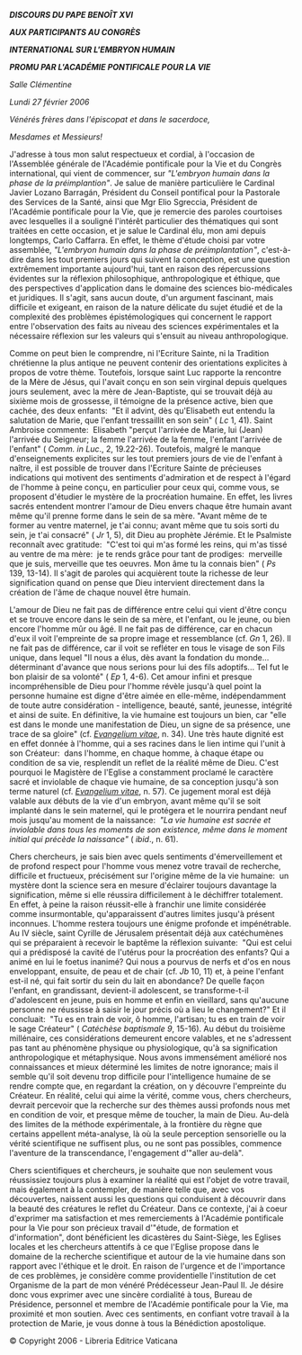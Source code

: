 ***DISCOURS DU PAPE BENOÎT XVI***

***AUX PARTICIPANTS AU CONGRÈS***

***INTERNATIONAL SUR L'EMBRYON HUMAIN***

***PROMU PAR L'ACADÉMIE PONTIFICALE POUR LA VIE***

*Salle Clémentine*

*Lundi 27 février 2006*

*Vénérés frères dans l'épiscopat et dans le sacerdoce,*

*Mesdames et Messieurs!*

J'adresse à tous mon salut respectueux et cordial, à l'occasion de l'Assemblée générale de l'Académie pontificale pour la Vie et du Congrès international, qui vient de commencer, sur *"L'embryon humain dans la phase de la préimplantion"*. Je salue de manière particulière le Cardinal Javier Lozano Barragán, Président du Conseil pontifical pour la Pastorale des Services de la Santé, ainsi que Mgr Elio Sgreccia, Président de l'Académie pontificale pour la Vie, que je remercie des paroles courtoises avec lesquelles il a souligné l'intérêt particulier des thématiques qui sont traitées en cette occasion, et je salue le Cardinal élu, mon ami depuis longtemps, Carlo Caffarra. En effet, le thème d'étude choisi par votre assemblée, *"L'embryon humain dans la phase de préimplantation"*, c'est-à-dire dans les tout premiers jours qui suivent la conception, est une question extrêmement importante aujourd'hui, tant en raison des répercussions évidentes sur la réflexion philosophique, anthropologique et éthique, que des perspectives d'application dans le domaine des sciences bio-médicales et juridiques. Il s'agit, sans aucun doute, d'un argument fascinant, mais difficile et exigeant, en raison de la nature délicate du sujet étudié et de la complexité des problèmes épistémologiques qui concernent le rapport entre l'observation des faits au niveau des sciences expérimentales et la nécessaire réflexion sur les valeurs qui s'ensuit au niveau anthropologique.

Comme on peut bien le comprendre, ni l'Ecriture Sainte, ni la Tradition chrétienne la plus antique ne peuvent contenir des orientations explicites à propos de votre thème. Toutefois, lorsque saint Luc rapporte la rencontre de la Mère de Jésus, qui l'avait conçu en son sein virginal depuis quelques jours seulement, avec la mère de Jean-Baptiste, qui se trouvait déjà au sixième mois de grossesse, il témoigne de la présence active, bien que cachée, des deux enfants:  "Et il advint, dès qu'Elisabeth eut entendu la salutation de Marie, que l'enfant tressaillit en son sein" ( *Lc* 1, 41). Saint  Ambroise commente:  Elisabeth "perçut l'arrivée de Marie, lui (Jean) l'arrivée du Seigneur; la femme l'arrivée de la femme, l'enfant l'arrivée de l'enfant" ( *Comm. in Luc*., 2, 19.22-26). Toutefois, malgré le manque d'enseignements explicites sur les tout premiers jours de vie de l'enfant à naître, il est possible de trouver dans l'Ecriture Sainte de précieuses indications qui motivent des sentiments d'admiration et de respect à l'égard de l'homme à peine conçu, en particulier pour ceux qui, comme vous, se proposent d'étudier le mystère de la procréation humaine. En effet, les livres sacrés entendent montrer l'amour de Dieu envers chaque être humain avant même qu'il prenne forme dans le sein de sa mère. "Avant même de te former au ventre maternel, je t'ai connu; avant même que tu sois sorti du sein, je t'ai consacré" ( *Jr* 1, 5), dit Dieu au prophète Jérémie. Et le Psalmiste reconnaît avec gratitude:  "C'est toi qui m'as formé les reins, qui m'as tissé au ventre de ma mère:  je te rends grâce pour tant de prodiges:  merveille que je suis, merveille que tes oeuvres. Mon âme tu la connais bien" ( *Ps* 139, 13-14). Il s'agit de paroles qui acquièrent toute la richesse de leur signification quand on pense que Dieu intervient directement dans la création de l'âme de chaque nouvel être humain.

L'amour de Dieu ne fait pas de différence entre celui qui vient d'être conçu et se trouve encore dans le sein de sa mère, et l'enfant, ou le jeune, ou bien encore l'homme mûr ou âgé. Il ne fait pas de différence, car en chacun d'eux il voit l'empreinte de sa propre image et ressemblance (cf. *Gn* 1, 26). Il ne fait pas de différence, car il voit se refléter en tous le visage de son Fils unique, dans lequel "Il nous a élus, dès avant la fondation du monde... déterminant d'avance que nous serions pour lui des fils adoptifs... Tel fut le bon plaisir de sa volonté" ( *Ep* 1, 4-6). Cet amour infini et presque incompréhensible de Dieu pour l'homme révèle jusqu'à quel point la personne humaine est digne d'être aimée en elle-même, indépendamment de toute autre considération - intelligence, beauté, santé, jeunesse, intégrité et ainsi de suite. En définitive, la vie humaine est toujours un bien, car "elle est dans le monde une manifestation de Dieu, un signe de sa présence, une trace de sa gloire" (cf. *[Evangelium vitae](/content/john-paul-ii/fr/encyclicals/documents/hf_jp-ii_enc_25031995_evangelium-vitae.html)*, n. 34). Une très haute dignité est en effet donnée à l'homme, qui a ses racines dans le lien intime qui l'unit à son Créateur:  dans l'homme, en chaque homme, à chaque étape ou condition de sa vie, resplendit un reflet de la réalité même de Dieu. C'est pourquoi le Magistère de l'Eglise a constamment proclamé le caractère sacré et inviolable de chaque vie humaine, de sa conception jusqu'à son terme naturel (cf. *[Evangelium vitae](/content/john-paul-ii/fr/encyclicals/documents/hf_jp-ii_enc_25031995_evangelium-vitae.html)*, n. 57). Ce jugement moral est déjà valable aux débuts de la vie d'un embryon, avant même qu'il se soit implanté dans le sein maternel, qui le protégera et le nourrira pendant neuf mois jusqu'au moment de la naissance:  *"La vie humaine est sacrée et inviolable dans tous les moments de son existence, même dans le moment initial qui précède la naissance"* ( *ibid*., n. 61).

Chers chercheurs, je sais bien avec quels sentiments d'émerveillement et de profond respect pour l'homme vous menez votre travail de recherche, difficile et fructueux, précisément sur l'origine même de la vie humaine:  un mystère dont la science sera en mesure d'éclairer toujours davantage la signification, même si elle réussira difficilement à le déchiffrer totalement. En effet, à peine la raison réussit-elle à franchir une limite considérée comme insurmontable, qu'apparaissent d'autres limites jusqu'à présent inconnues. L'homme restera toujours une énigme profonde et impénétrable. Au IV siècle, saint Cyrille de Jérusalem présentait déjà aux catéchumènes qui se préparaient à recevoir le baptême la réflexion suivante:  "Qui est celui qui a prédisposé la cavité de l'utérus pour la procréation des enfants? Qui a animé en lui le foetus inanimé? Qui nous a pourvus de nerfs et d'os en nous enveloppant, ensuite, de peau et de chair (cf. *Jb* 10, 11) et, à peine l'enfant est-il né, qui fait sortir du sein du lait en abondance? De quelle façon l'enfant, en grandissant, devient-il adolescent, se transforme-t-il d'adolescent en jeune, puis en homme et enfin en vieillard, sans qu'aucune personne ne réussisse à saisir le jour précis où a lieu le changement?" Et il concluait:  "Tu es en train de voir, ô homme, l'artisan; tu es en train de voir le sage Créateur" ( *Catéchèse baptismale 9*, 15-16). Au début du troisième millénaire, ces considérations demeurent encore valables, et ne s'adressent pas tant au phénomène physique ou physiologique, qu'à sa signification anthropologique et métaphysique. Nous avons immensément amélioré nos connaissances et mieux déterminé les limites de notre ignorance; mais il semble qu'il soit devenu trop difficile pour l'intelligence humaine de se rendre compte que, en regardant la création, on y découvre l'empreinte du Créateur. En réalité, celui qui aime la vérité, comme vous, chers chercheurs, devrait percevoir que la recherche sur des thèmes aussi profonds nous met en condition de voir, et presque même de toucher, la main de Dieu. Au-delà des limites de la méthode expérimentale, à la frontière du règne que certains appellent méta-analyse, là où la seule perception sensorielle ou la vérité scientifique ne suffisent plus, ou ne sont pas possibles, commence l'aventure de la transcendance, l'engagement d'"aller au-delà".

Chers scientifiques et chercheurs, je souhaite que non seulement vous réussissiez toujours plus à examiner la réalité qui est l'objet de votre travail, mais également à la contempler, de manière telle que, avec vos découvertes, naissent aussi les questions qui conduisent à découvrir dans la beauté des créatures le reflet du Créateur. Dans ce contexte, j'ai à coeur d'exprimer ma satisfaction et mes remerciements à l'Académie pontificale pour la Vie pour son précieux travail d'"étude, de formation et d'information", dont bénéficient les dicastères du Saint-Siège, les Eglises locales et les chercheurs attentifs à ce que l'Eglise propose dans le domaine de la recherche scientifique et autour de la vie humaine dans son rapport avec l'éthique et le droit. En raison de l'urgence et de l'importance de ces problèmes, je considère comme providentielle l'institution de cet Organisme de la part de mon vénéré Prédécesseur Jean-Paul II. Je désire donc vous exprimer avec une sincère cordialité à tous, Bureau de Présidence, personnel et membre de l'Académie pontificale pour la Vie, ma proximité et mon soutien. Avec ces sentiments, en confiant votre travail à la protection de Marie, je vous donne à tous la Bénédiction apostolique.

© Copyright 2006 - Libreria Editrice Vaticana